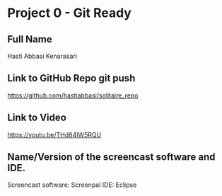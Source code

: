 # Project 0 - Git Ready

## Full Name
Hasti Abbasi Kenarasari

## Link to GitHub Repo git push
https://github.com/hastiabbasi/solitaire_repo

## Link to Video 
https://youtu.be/THd84IW5RQU

## Name/Version of the screencast software and IDE.
Screencast software: Screenpal
IDE: Eclipse
